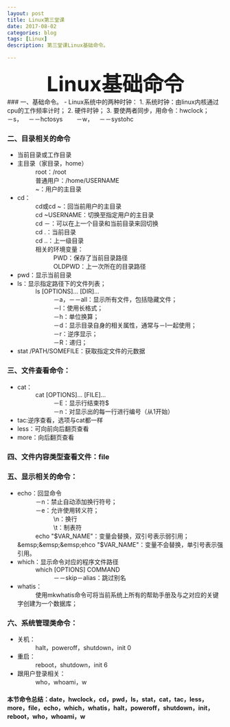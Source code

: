 ```yaml
---
layout: post
title: Linux第三堂课
date: 2017-08-02
categories: blog
tags: [Linux]
description: 第三堂课Linux基础命令。

---
```


<center>
<font size="7" ><b>Linux基础命令</b></font>
</center>
### 一、基础命令。
- Linux系统中的两种时钟：
1. 系统时钟：由linux内核通过cpu的工作频率计时；              
2. 硬件时钟；         
3. 要使两者同步，用命令：hwclock；                 
&emsp;&emsp;－s，&emsp;－－hctosys                   
&emsp;&emsp;－w，&emsp;－－systohc              

### 二、目录相关的命令
- 当前目录或工作目录        
- 主目录（家目录，home）     
&emsp;&emsp;&emsp;root：/root          
&emsp;&emsp;&emsp;普通用户：/home/USERNAME     
&emsp;&emsp;&emsp;~：用户的主目录      
- cd：        
&emsp;&emsp;&emsp;cd或cd ~：回当前用户的主目录    
&emsp;&emsp;&emsp;cd  ~USERNAME：切换至指定用户的主目录               
&emsp;&emsp;&emsp;cd －：可以在上一个目录和当前目录来回切换            
&emsp;&emsp;&emsp;cd .：当前目录       
&emsp;&emsp;&emsp;cd ..：上一级目录         
&emsp;&emsp;&emsp;相关的环境变量：        
&emsp;&emsp;&emsp;&emsp;&emsp;&emsp;PWD：保存了当前目录路径       
&emsp;&emsp;&emsp;&emsp;&emsp;&emsp;OLDPWD：上一次所在的目录路径      
- pwd：显示当前目录       
- ls：显示指定路径下的文件列表；       
&emsp;&emsp;&emsp;ls [OPTIONS]... [DIR]...        
&emsp;&emsp;&emsp;&emsp;&emsp;&emsp;－a，－－all：显示所有文件，包括隐藏文件；     
&emsp;&emsp;&emsp;&emsp;&emsp;&emsp;－l：使用长格式；        
&emsp;&emsp;&emsp;&emsp;&emsp;&emsp;－h：单位换算；      
&emsp;&emsp;&emsp;&emsp;&emsp;&emsp;－d：显示目录自身的相关属性，通常与－l一起使用；     
&emsp;&emsp;&emsp;&emsp;&emsp;&emsp;－r：逆序显示；      
&emsp;&emsp;&emsp;&emsp;&emsp;&emsp;－R：递归；        
- stat /PATH/SOMEFILE：获取指定文件的元数据   

### 三、文件查看命令：              
- cat：         
&emsp;&emsp;&emsp;cat [OPTIONS]... [FILE]...      
&emsp;&emsp;&emsp;&emsp;&emsp;&emsp;－E：显示行结束符$          
&emsp;&emsp;&emsp;&emsp;&emsp;&emsp;－n：对显示出的每一行进行编号（从1开始）      
- tac:逆序查看，选项与cat都一样      
- less：可向前向后翻页查看      
- more：向后翻页查看              

### 四、文件内容类型查看文件：file
### 五、显示相关的命令：         
- echo：回显命令                     
&emsp;&emsp;&emsp;－n：禁止自动添加换行符号；        
&emsp;&emsp;&emsp;－e：允许使用转义符；         
&emsp;&emsp;&emsp;&emsp;&emsp;&emsp;\n：换行             
&emsp;&emsp;&emsp;&emsp;&emsp;&emsp;\t：制表符            
&emsp;&emsp;&emsp;echo "$VAR_NAME"：变量会替换，双引号表示弱引用；                
&emsp;&emsp;&emsp;ehco "$VAR_NAME"：变量不会替换，单引号表示强引用。        
- which：显示命令对应的程序文件路径         
&emsp;&emsp;&emsp;which [OPTIONS] COMMAND            
&emsp;&emsp;&emsp;&emsp;&emsp;&emsp;－－skip－alias：跳过别名           
- whatis：       
&emsp;&emsp;&emsp;使用mkwhatis命令可将当前系统上所有的帮助手册及与之对应的关键字创建为一个数据库；     

### 六、系统管理类命令：
- 关机：          
&emsp;&emsp;&emsp;halt，poweroff，shutdown，init 0          
- 重启：          
&emsp;&emsp;&emsp;reboot，shutdown，init 6        
- 跟用户登录相关：         
&emsp;&emsp;&emsp;who，whoami，w        


#### 本节命令总结：date，hwclock，cd，pwd，ls，stat，cat，tac，less，more，file，echo，which，whatis，halt，poweroff，shutdown，init，reboot，who，whoami，w
